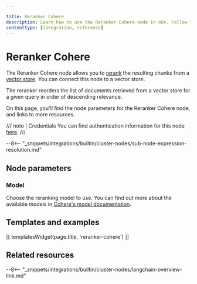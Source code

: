 ```yaml
---

title: Reranker Cohere
description: Learn how to use the Reranker Cohere node in n8n. Follow technical documentation to integrate Cohere reranking into your workflows.
contentType: [integration, reference]
---
```


# Reranker Cohere

The Reranker Cohere node allows you to [rerank](/glossary.md#ai-reranking) the resulting chunks from a [vector store](/glossary.md#ai-vector-store). You can connect this node to a vector store.

The reranker reorders the list of documents retrieved from a vector store for a given query in order of descending relevance.

On this page, you'll find the node parameters for the Reranker Cohere node, and links to more resources.

///  note  | Credentials
You can find authentication information for this node [here](/integrations/builtin/credentials/cohere.md).
///

--8<-- "_snippets/integrations/builtin/cluster-nodes/sub-node-expression-resolution.md"

## Node parameters

### Model

Choose the reranking model to use. You can find out more about the available models in [Cohere's model documentation](https://docs.cohere.com/docs/models#rerank).

## Templates and examples

<!-- see https://www.notion.so/n8n/Pull-in-templates-for-the-integrations-pages-37c716837b804d30a33b47475f6e3780 -->
[[ templatesWidget(page.title, 'reranker-cohere') ]]

## Related resources

--8<-- "_snippets/integrations/builtin/cluster-nodes/langchain-overview-link.md"

